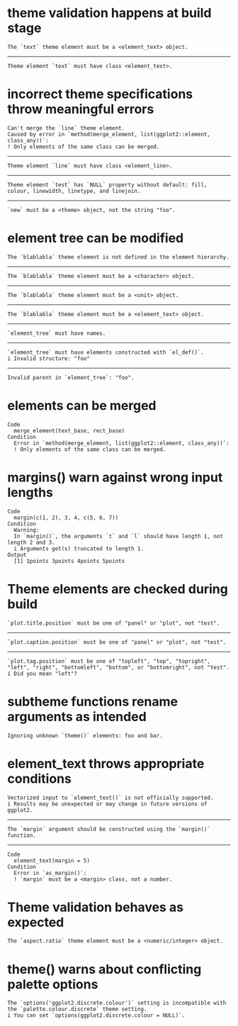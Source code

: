 # theme validation happens at build stage

    The `text` theme element must be a <element_text> object.

---

    Theme element `text` must have class <element_text>.

# incorrect theme specifications throw meaningful errors

    Can't merge the `line` theme element.
    Caused by error in `method(merge_element, list(ggplot2::element, class_any))`:
    ! Only elements of the same class can be merged.

---

    Theme element `line` must have class <element_line>.

---

    Theme element `test` has `NULL` property without default: fill, colour, linewidth, linetype, and linejoin.

---

    `new` must be a <theme> object, not the string "foo".

# element tree can be modified

    The `blablabla` theme element is not defined in the element hierarchy.

---

    The `blablabla` theme element must be a <character> object.

---

    The `blablabla` theme element must be a <unit> object.

---

    The `blablabla` theme element must be a <element_text> object.

---

    `element_tree` must have names.

---

    `element_tree` must have elements constructed with `el_def()`.
    i Invalid structure: "foo"

---

    Invalid parent in `element_tree`: "foo".

# elements can be merged

    Code
      merge_element(text_base, rect_base)
    Condition
      Error in `method(merge_element, list(ggplot2::element, class_any))`:
      ! Only elements of the same class can be merged.

# margins() warn against wrong input lengths

    Code
      margin(c(1, 2), 3, 4, c(5, 6, 7))
    Condition
      Warning:
      In `margin()`, the arguments `t` and `l` should have length 1, not length 2 and 3.
      i Arguments get(s) truncated to length 1.
    Output
      [1] 1points 3points 4points 5points

# Theme elements are checked during build

    `plot.title.position` must be one of "panel" or "plot", not "test".

---

    `plot.caption.position` must be one of "panel" or "plot", not "test".

---

    `plot.tag.position` must be one of "topleft", "top", "topright", "left", "right", "bottomleft", "bottom", or "bottomright", not "test".
    i Did you mean "left"?

# subtheme functions rename arguments as intended

    Ignoring unknown `theme()` elements: foo and bar.

# element_text throws appropriate conditions

    Vectorized input to `element_text()` is not officially supported.
    i Results may be unexpected or may change in future versions of ggplot2.

---

    The `margin` argument should be constructed using the `margin()` function.

---

    Code
      element_text(margin = 5)
    Condition
      Error in `as_margin()`:
      ! `margin` must be a <margin> class, not a number.

# Theme validation behaves as expected

    The `aspect.ratio` theme element must be a <numeric/integer> object.

# theme() warns about conflicting palette options

    The `options('ggplot2.discrete.colour')` setting is incompatible with the `palette.colour.discrete` theme setting.
    i You can set `options(ggplot2.discrete.colour = NULL)`.


